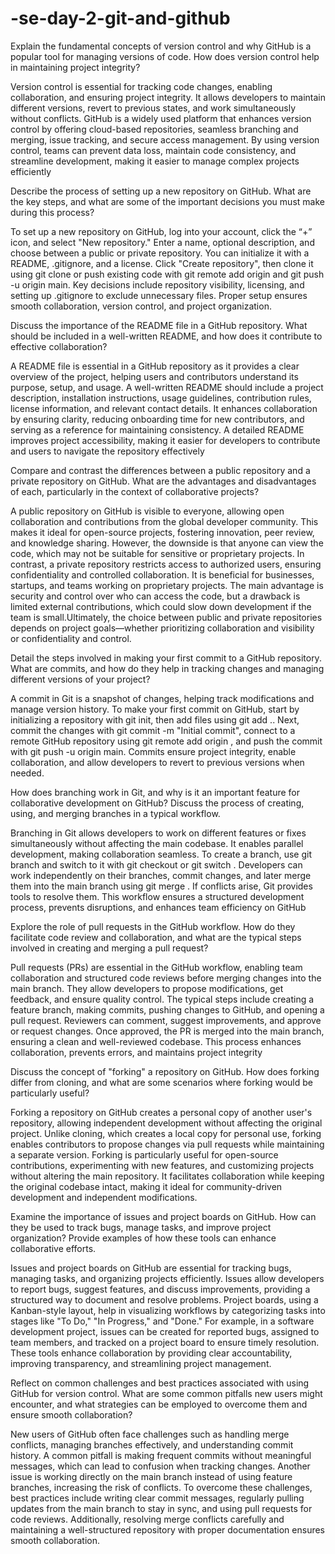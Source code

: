 # -se-day-2-git-and-github
Explain the fundamental concepts of version control and why GitHub is a popular tool for managing versions of code. How does version control help in maintaining project integrity?

Version control is essential for tracking code changes, enabling collaboration, and ensuring project integrity. It allows developers to maintain different versions, revert to previous states, and work simultaneously without conflicts. GitHub is a widely used platform that enhances version control by offering cloud-based repositories, seamless branching and merging, issue tracking, and secure access management. By using version control, teams can prevent data loss, maintain code consistency, and streamline development, making it easier to manage complex projects efficiently

Describe the process of setting up a new repository on GitHub. What are the key steps, and what are some of the important decisions you must make during this process?

To set up a new repository on GitHub, log into your account, click the “+” icon, and select "New repository." Enter a name, optional description, and choose between a public or private repository. You can initialize it with a README, .gitignore, and a license. Click "Create repository", then clone it using git clone <URL> or push existing code with git remote add origin <URL> and git push -u origin main. Key decisions include repository visibility, licensing, and setting up .gitignore to exclude unnecessary files. Proper setup ensures smooth collaboration, version control, and project organization.

Discuss the importance of the README file in a GitHub repository. What should be included in a well-written README, and how does it contribute to effective collaboration?

A README file is essential in a GitHub repository as it provides a clear overview of the project, helping users and contributors understand its purpose, setup, and usage. A well-written README should include a project description, installation instructions, usage guidelines, contribution rules, license information, and relevant contact details. It enhances collaboration by ensuring clarity, reducing onboarding time for new contributors, and serving as a reference for maintaining consistency. A detailed README improves project accessibility, making it easier for developers to contribute and users to navigate the repository effectively

Compare and contrast the differences between a public repository and a private repository on GitHub. What are the advantages and disadvantages of each, particularly in the context of collaborative projects?

A public repository on GitHub is visible to everyone, allowing open collaboration and contributions from the global developer community. This makes it ideal for open-source projects, fostering innovation, peer review, and knowledge sharing. However, the downside is that anyone can view the code, which may not be suitable for sensitive or proprietary projects. In contrast, a private repository restricts access to authorized users, ensuring confidentiality and controlled collaboration. It is beneficial for businesses, startups, and teams working on proprietary projects. The main advantage is security and control over who can access the code, but a drawback is limited external contributions, which could slow down development if the team is small.Ultimately, the choice between public and private repositories depends on project goals—whether prioritizing collaboration and visibility or confidentiality and control.

Detail the steps involved in making your first commit to a GitHub repository. What are commits, and how do they help in tracking changes and managing different versions of your project?

A commit in Git is a snapshot of changes, helping track modifications and manage version history. To make your first commit on GitHub, start by initializing a repository with git init, then add files using git add .. Next, commit the changes with git commit -m "Initial commit", connect to a remote GitHub repository using git remote add origin <repository-URL>, and push the commit with git push -u origin main. Commits ensure project integrity, enable collaboration, and allow developers to revert to previous versions when needed.

How does branching work in Git, and why is it an important feature for collaborative development on GitHub? Discuss the process of creating, using, and merging branches in a typical workflow.

Branching in Git allows developers to work on different features or fixes simultaneously without affecting the main codebase. It enables parallel development, making collaboration seamless. To create a branch, use git branch <branch-name> and switch to it with git checkout <branch-name> or git switch <branch-name>. Developers can work independently on their branches, commit changes, and later merge them into the main branch using git merge <branch-name>. If conflicts arise, Git provides tools to resolve them. This workflow ensures a structured development process, prevents disruptions, and enhances team efficiency on GitHub

Explore the role of pull requests in the GitHub workflow. How do they facilitate code review and collaboration, and what are the typical steps involved in creating and merging a pull request?

Pull requests (PRs) are essential in the GitHub workflow, enabling team collaboration and structured code reviews before merging changes into the main branch. They allow developers to propose modifications, get feedback, and ensure quality control. The typical steps include creating a feature branch, making commits, pushing changes to GitHub, and opening a pull request. Reviewers can comment, suggest improvements, and approve or request changes. Once approved, the PR is merged into the main branch, ensuring a clean and well-reviewed codebase. This process enhances collaboration, prevents errors, and maintains project integrity

Discuss the concept of "forking" a repository on GitHub. How does forking differ from cloning, and what are some scenarios where forking would be particularly useful?

Forking a repository on GitHub creates a personal copy of another user's repository, allowing independent development without affecting the original project. Unlike cloning, which creates a local copy for personal use, forking enables contributors to propose changes via pull requests while maintaining a separate version. Forking is particularly useful for open-source contributions, experimenting with new features, and customizing projects without altering the main repository. It facilitates collaboration while keeping the original codebase intact, making it ideal for community-driven development and independent modifications.

Examine the importance of issues and project boards on GitHub. How can they be used to track bugs, manage tasks, and improve project organization? Provide examples of how these tools can enhance collaborative efforts.

Issues and project boards on GitHub are essential for tracking bugs, managing tasks, and organizing projects efficiently. Issues allow developers to report bugs, suggest features, and discuss improvements, providing a structured way to document and resolve problems. Project boards, using a Kanban-style layout, help in visualizing workflows by categorizing tasks into stages like "To Do," "In Progress," and "Done." For example, in a software development project, issues can be created for reported bugs, assigned to team members, and tracked on a project board to ensure timely resolution. These tools enhance collaboration by providing clear accountability, improving transparency, and streamlining project management.

Reflect on common challenges and best practices associated with using GitHub for version control. What are some common pitfalls new users might encounter, and what strategies can be employed to overcome them and ensure smooth collaboration?

New users of GitHub often face challenges such as handling merge conflicts, managing branches effectively, and understanding commit history. A common pitfall is making frequent commits without meaningful messages, which can lead to confusion when tracking changes. Another issue is working directly on the main branch instead of using feature branches, increasing the risk of conflicts. To overcome these challenges, best practices include writing clear commit messages, regularly pulling updates from the main branch to stay in sync, and using pull requests for code reviews. Additionally, resolving merge conflicts carefully and maintaining a well-structured repository with proper documentation ensures smooth collaboration.
